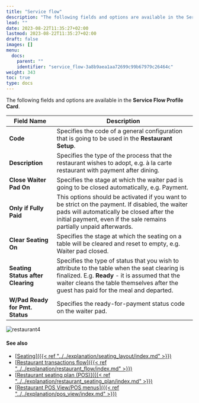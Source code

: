 ```yaml
---
title: "Service flow"
description: "The following fields and options are available in the Service Flow Profile Card."
lead: ""
date: 2023-08-22T11:35:27+02:00
lastmod: 2023-08-22T11:35:27+02:00
draft: false
images: []
menu:
  docs:
    parent: ""
    identifier: "service_flow-3a8b9aea1aa72699c99b67979c26464c"
weight: 343
toc: true
type: docs
---
```


The following fields and options are available in the **Service Flow Profile Card**.

| Field Name      | Description |
| ----------- | ----------- |
| **Code** | Specifies the code of a general configuration that is going to be used in the **Restaurant Setup**. | 
| **Description** | Specifies the type of the process that the restaurant wishes to adopt, e.g. à la carte restaurant with payment after dining. | 
| **Close Waiter Pad On** | Specifies the stage at which the waiter pad is going to be closed automatically, e.g. Payment. |
| **Only if Fully Paid** | This options should be activated if you want to be strict on the payment. If disabled, the waiter pads will automatically be closed after the initial payment, even if the sale remains partially unpaid afterwards. | 
| **Clear Seating On** | Specifies the stage at which the seating on a table will be cleared and reset to empty, e.g. Waiter pad closed. | 
| **Seating Status after Clearing** | Specifies the type of status that you wish to attribute to the table when the seat clearing is finalized. E.g. **Ready** - it is assumed that the waiter cleans the table themselves after the guest has paid for the meal and departed. | 
| **W/Pad Ready for Pmt. Status** | Specifies the ready-for-payment status code on the waiter pad. |

![restaurant4](restaurant4.PNG)

#### See also

- [<ins>Seating<ins>]({{< ref "../../explanation/seating_layout/index.md" >}})
- [<ins>Restaurant transactions flow<ins>]({{< ref "../../explanation/restaurant_flow/index.md" >}})
- [<ins>Restaurant seating plan (POS)<ins>]({{< ref "../../explanation/restaurant_seating_plan/index.md" >}})
- [<ins>Restaurant POS View/POS menus<ins>]({{< ref "../../explanation/pos_view/index.md" >}})